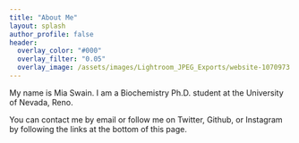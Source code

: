 ```yaml
---
title: "About Me"
layout: splash
author_profile: false
header:
  overlay_color: "#000"
  overlay_filter: "0.05"
  overlay_image: /assets/images/Lightroom_JPEG_Exports/website-1070973.jpg
---
```


My name is Mia Swain. I am a Biochemistry Ph.D. student at the University of Nevada, Reno.

You can contact me by email or follow me on Twitter, Github, or Instagram by following the links at the bottom of this page.
